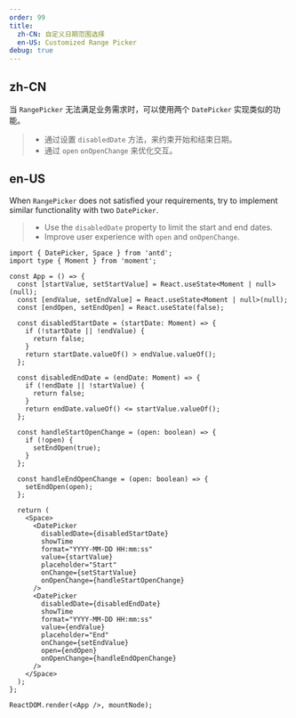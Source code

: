 ```yaml
---
order: 99
title:
  zh-CN: 自定义日期范围选择
  en-US: Customized Range Picker
debug: true
---
```


## zh-CN

当 `RangePicker` 无法满足业务需求时，可以使用两个 `DatePicker` 实现类似的功能。

> - 通过设置 `disabledDate` 方法，来约束开始和结束日期。
> - 通过 `open` `onOpenChange` 来优化交互。

## en-US

When `RangePicker` does not satisfied your requirements, try to implement similar functionality with two `DatePicker`.

> - Use the `disabledDate` property to limit the start and end dates.
> - Improve user experience with `open` and `onOpenChange`.

```tsx
import { DatePicker, Space } from 'antd';
import type { Moment } from 'moment';

const App = () => {
  const [startValue, setStartValue] = React.useState<Moment | null>(null);
  const [endValue, setEndValue] = React.useState<Moment | null>(null);
  const [endOpen, setEndOpen] = React.useState(false);

  const disabledStartDate = (startDate: Moment) => {
    if (!startDate || !endValue) {
      return false;
    }
    return startDate.valueOf() > endValue.valueOf();
  };

  const disabledEndDate = (endDate: Moment) => {
    if (!endDate || !startValue) {
      return false;
    }
    return endDate.valueOf() <= startValue.valueOf();
  };

  const handleStartOpenChange = (open: boolean) => {
    if (!open) {
      setEndOpen(true);
    }
  };

  const handleEndOpenChange = (open: boolean) => {
    setEndOpen(open);
  };

  return (
    <Space>
      <DatePicker
        disabledDate={disabledStartDate}
        showTime
        format="YYYY-MM-DD HH:mm:ss"
        value={startValue}
        placeholder="Start"
        onChange={setStartValue}
        onOpenChange={handleStartOpenChange}
      />
      <DatePicker
        disabledDate={disabledEndDate}
        showTime
        format="YYYY-MM-DD HH:mm:ss"
        value={endValue}
        placeholder="End"
        onChange={setEndValue}
        open={endOpen}
        onOpenChange={handleEndOpenChange}
      />
    </Space>
  );
};

ReactDOM.render(<App />, mountNode);
```
